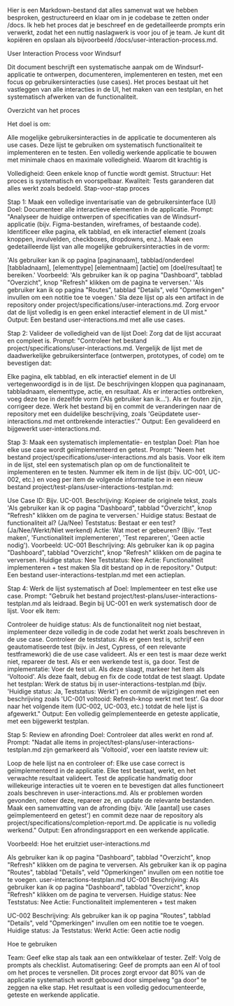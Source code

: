 Hier is een Markdown-bestand dat alles samenvat wat we hebben besproken, gestructureerd en klaar om in je codebase te zetten onder /docs. Ik heb het proces dat je beschreef en de gedetailleerde prompts erin verwerkt, zodat het een nuttig naslagwerk is voor jou of je team. Je kunt dit kopiëren en opslaan als bijvoorbeeld /docs/user-interaction-process.md.

User Interaction Process voor Windsurf

Dit document beschrijft een systematische aanpak om de Windsurf-applicatie te ontwerpen, documenteren, implementeren en testen, met een focus op gebruikersinteracties (use cases). Het proces bestaat uit het vastleggen van alle interacties in de UI, het maken van een testplan, en het systematisch afwerken van de functionaliteit.

Overzicht van het proces

Het doel is om:

Alle mogelijke gebruikersinteracties in de applicatie te documenteren als use cases.
Deze lijst te gebruiken om systematisch functionaliteit te implementeren en te testen.
Een volledig werkende applicatie te bouwen met minimale chaos en maximale volledigheid.
Waarom dit krachtig is

Volledigheid: Geen enkele knop of functie wordt gemist.
Structuur: Het proces is systematisch en voorspelbaar.
Kwaliteit: Tests garanderen dat alles werkt zoals bedoeld.
Stap-voor-stap proces

Stap 1: Maak een volledige inventarisatie van de gebruikersinterface (UI)
Doel: Documenteer alle interactieve elementen in de applicatie.
Prompt:
"Analyseer de huidige ontwerpen of specificaties van de Windsurf-applicatie (bijv. Figma-bestanden, wireframes, of bestaande code). Identificeer elke pagina, elk tabblad, en elk interactief element (zoals knoppen, invulvelden, checkboxes, dropdowns, enz.). Maak een gedetailleerde lijst van alle mogelijke gebruikersinteracties in de vorm:

'Als gebruiker kan ik op pagina [paginanaam], tabblad/onderdeel [tabbladnaam], [elementtype] [elementnaam] [actie] om [doel/resultaat] te bereiken.' Voorbeeld:
'Als gebruiker kan ik op pagina "Dashboard", tabblad "Overzicht", knop "Refresh" klikken om de pagina te verversen.'
'Als gebruiker kan ik op pagina "Routes", tabblad "Details", veld "Opmerkingen" invullen om een notitie toe te voegen.' Sla deze lijst op als een artifact in de repository onder project/specifications/user-interactions.md. Zorg ervoor dat de lijst volledig is en geen enkel interactief element in de UI mist."
Output: Een bestand user-interactions.md met alle use cases.

Stap 2: Valideer de volledigheid van de lijst
Doel: Zorg dat de lijst accuraat en compleet is.
Prompt:
"Controleer het bestand project/specifications/user-interactions.md. Vergelijk de lijst met de daadwerkelijke gebruikersinterface (ontwerpen, prototypes, of code) om te bevestigen dat:

Elke pagina, elk tabblad, en elk interactief element in de UI vertegenwoordigd is in de lijst.
De beschrijvingen kloppen qua paginanaam, tabbladnaam, elementtype, actie, en resultaat. Als er interacties ontbreken, voeg deze toe in dezelfde vorm ('Als gebruiker kan ik...'). Als er fouten zijn, corrigeer deze. Werk het bestand bij en commit de veranderingen naar de repository met een duidelijke beschrijving, zoals 'Geüpdatete user-interactions.md met ontbrekende interacties'."
Output: Een gevalideerd en bijgewerkt user-interactions.md.

Stap 3: Maak een systematisch implementatie- en testplan
Doel: Plan hoe elke use case wordt geïmplementeerd en getest.
Prompt:
"Neem het bestand project/specifications/user-interactions.md als basis. Voor elk item in de lijst, stel een systematisch plan op om de functionaliteit te implementeren en te testen. Nummer elk item in de lijst (bijv. UC-001, UC-002, etc.) en voeg per item de volgende informatie toe in een nieuw bestand project/test-plans/user-interactions-testplan.md:

Use Case ID: Bijv. UC-001.
Beschrijving: Kopieer de originele tekst, zoals 'Als gebruiker kan ik op pagina "Dashboard", tabblad "Overzicht", knop "Refresh" klikken om de pagina te verversen.'
Huidige status: Bestaat de functionaliteit al? (Ja/Nee)
Teststatus: Bestaat er een test? (Ja/Nee/Werkt/Niet werkend)
Actie: Wat moet er gebeuren? (Bijv. 'Test maken', 'Functionaliteit implementeren', 'Test repareren', 'Geen actie nodig'). Voorbeeld: UC-001 Beschrijving: Als gebruiker kan ik op pagina "Dashboard", tabblad "Overzicht", knop "Refresh" klikken om de pagina te verversen. Huidige status: Nee Teststatus: Nee Actie: Functionaliteit implementeren + test maken Sla dit bestand op in de repository."
Output: Een bestand user-interactions-testplan.md met een actieplan.

Stap 4: Werk de lijst systematisch af
Doel: Implementeer en test elke use case.
Prompt:
"Gebruik het bestand project/test-plans/user-interactions-testplan.md als leidraad. Begin bij UC-001 en werk systematisch door de lijst. Voor elk item:

Controleer de huidige status: Als de functionaliteit nog niet bestaat, implementeer deze volledig in de code zodat het werkt zoals beschreven in de use case.
Controleer de teststatus:
Als er geen test is, schrijf een geautomatiseerde test (bijv. in Jest, Cypress, of een relevante testframework) die de use case valideert.
Als er een test is maar deze werkt niet, repareer de test.
Als er een werkende test is, ga door.
Test de implementatie: Voer de test uit. Als deze slaagt, markeer het item als 'Voltooid'. Als deze faalt, debug en fix de code totdat de test slaagt.
Update het testplan: Werk de status bij in user-interactions-testplan.md (bijv. 'Huidige status: Ja, Teststatus: Werkt') en commit de wijzigingen met een beschrijving zoals 'UC-001 voltooid: Refresh-knop werkt met test'. Ga door naar het volgende item (UC-002, UC-003, etc.) totdat de hele lijst is afgewerkt."
Output: Een volledig geïmplementeerde en geteste applicatie, met een bijgewerkt testplan.

Stap 5: Review en afronding
Doel: Controleer dat alles werkt en rond af.
Prompt:
"Nadat alle items in project/test-plans/user-interactions-testplan.md zijn gemarkeerd als 'Voltooid', voer een laatste review uit:

Loop de hele lijst na en controleer of:
Elke use case correct is geïmplementeerd in de applicatie.
Elke test bestaat, werkt, en het verwachte resultaat valideert.
Test de applicatie handmatig door willekeurige interacties uit te voeren en te bevestigen dat alles functioneert zoals beschreven in user-interactions.md.
Als er problemen worden gevonden, noteer deze, repareer ze, en update de relevante bestanden.
Maak een samenvatting van de afronding (bijv. 'Alle [aantal] use cases geïmplementeerd en getest') en commit deze naar de repository als project/specifications/completion-report.md. De applicatie is nu volledig werkend."
Output: Een afrondingsrapport en een werkende applicatie.

Voorbeeld: Hoe het eruitziet
user-interactions.md

Als gebruiker kan ik op pagina "Dashboard", tabblad "Overzicht", knop "Refresh" klikken om de pagina te verversen.
Als gebruiker kan ik op pagina "Routes", tabblad "Details", veld "Opmerkingen" invullen om een notitie toe te voegen.
user-interactions-testplan.md
UC-001
Beschrijving: Als gebruiker kan ik op pagina "Dashboard", tabblad "Overzicht", knop "Refresh" klikken om de pagina te verversen.
Huidige status: Nee
Teststatus: Nee
Actie: Functionaliteit implementeren + test maken

UC-002
Beschrijving: Als gebruiker kan ik op pagina "Routes", tabblad "Details", veld "Opmerkingen" invullen om een notitie toe te voegen.
Huidige status: Ja
Teststatus: Werkt
Actie: Geen actie nodig

Hoe te gebruiken

Team: Geef elke stap als taak aan een ontwikkelaar of tester.
Zelf: Volg de prompts als checklist.
Automatisering: Geef de prompts aan een AI of tool om het proces te versnellen.
Dit proces zorgt ervoor dat 80% van de applicatie systematisch wordt gebouwd door simpelweg "ga door" te zeggen na elke stap. Het resultaat is een volledig gedocumenteerde, geteste en werkende applicatie.